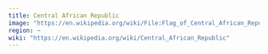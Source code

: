 ```yaml
---
title: Central African Republic
image: "https://en.wikipedia.org/wiki/File:Flag_of_Central_African_Republic.svg"
region: ~
wiki: "https://en.wikipedia.org/wiki/Central_African_Republic"
---
```

